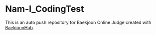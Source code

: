 # Nam-I_CodingTest
This is an auto push repository for Baekjoon Online Judge created with [BaekjoonHub](https://github.com/BaekjoonHub/BaekjoonHub).
